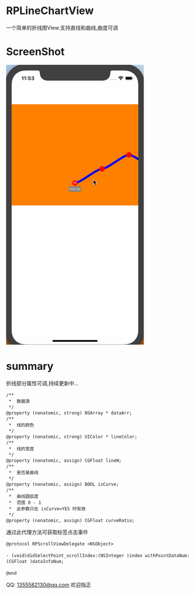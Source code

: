 # RPLineChartView
一个简单的折线图View.支持直线和曲线,曲度可调

# ScreenShot
![image](https://github.com/RollingPin/RPLineChartView/blob/master/RPLineChartView/RPLineChartView/gif_RPLineChartView.gif)

# summary

折线部分属性可调,持续更新中...
```
/**
 *  数据源
 */
@property (nonatomic, strong) NSArray * dataArr;
/**
 *  线的颜色
 */
@property (nonatomic, strong) UIColor * lineColor;
/**
 *  线的宽度
 */
@property (nonatomic, assign) CGFloat lineW;
/**
 *  是否是曲线
 */
@property (nonatomic, assign) BOOL isCurve;
/**
 *  曲线圆弧度
 *  范围 0 - 1
 *  此参数只在 isCurve=YES 时有效
 */
@property (nonatomic, assign) CGFloat curveRatio;
```

通过此代理方法可获取标签点击事件
```
@protocol RPScrollViewDelegate <NSObject>

- (void)didSelectPoint_scrollIndex:(NSInteger )index withPointDataNum:(CGFloat )dataInfoNum;

@end
```

QQ: 1355582130@qq.com 欢迎指正

